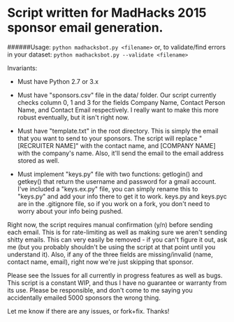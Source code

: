 # Script written for MadHacks 2015 sponsor email generation.

######Usage:
`python madhacksbot.py <filename>`
or, to validate/find errors in your dataset:
`python madhacksbot.py --validate <filename>`


Invariants:
* Must have Python 2.7 or 3.x

* Must have "sponsors.csv" file in the data/ folder. Our script currently checks column 0, 1 and 3 for the fields Company Name, Contact Person Name, and Contact Email respectively. I really want to make this more robust eventually, but it isn't right now. 

* Must have "template.txt" in the root directory. This is simply the email that you want to send to your sponsors. The script will replace "[RECRUITER NAME]" with the contact name, and [COMPANY NAME] with the company's name. Also, it'll send the email to the email address stored as well.

* Must implement "keys.py" file with two functions: getlogin() and getkey() that return the username and password for a gmail account. I've included a "keys.ex.py" file, you can simply rename this to "keys.py" and add your info there to get it to work. keys.py and keys.pyc are in the .gitignore file, so if you work on a fork, you don't need to worry about your info being pushed.

Right now, the script requires manual confirmation (y/n) before sending each email. This is for rate-limiting as well as making sure we aren't sending shitty emails. This can very easily be removed - if you can't figure it out, ask me (but you probably shouldn't be using the script at that point until you understand it). Also, if any of the three fields are missing/invalid (name, contact name, email), right now we're just skipping that sponsor. 

Please see the Issues for all currently in progress features as well as bugs. This script is a constant WIP, and thus I have no guarantee or warranty from its use. Please be responsible, and don't come to me saying you accidentally emailed 5000 sponsors the wrong thing. 


Let me know if there are any issues, or fork+fix. Thanks!
